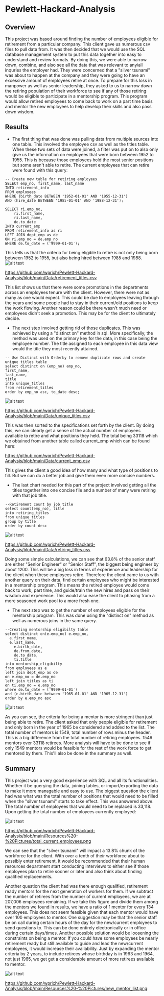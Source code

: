 # Pewlett-Hackard-Analysis

## Overview

  This project was based around finding the number of employees eligible for retirement from a particular company.  This client gave us numerous csv files to pull data from.  It was then decided that we would use the SQL database management system to put this data together into easy to understand and review formats.  By doing this, we were able to narrow down, combine, and also see all the data that was relevant to any/all inquries the employer had.  They were concerned that a "silver tsunami" was about to happen at the company and they were going to have an excessive amount of employees retire at once.  To prepare for this loss in manpower as well as senior leadership, they asked to us to narrow down the retiring population of their workforce to see if any of those retiring would be eligible to participate in a mentorship program.  This program would allow retired employees to come back to work on a part time basis and mentor the new employees to help develop their skills and also pass down wisdom.  
  
## Results

   * The first thing that was done was pulling data from multiple sources into one table.  This involved the employee csv as well as the titles table.  When these two sets of data were joined, a filter was put on to also only give us the information on employees that were born between 1952 to 1955.  This is because those employees hold the most senior positions but some aren't able to retire.  The current employees that can retire were found with this query:
   ~~~
-- Create new table for retiring employees
SELECT emp_no, first_name, last_name
INTO retirement_info
FROM employees
WHERE (birth_date BETWEEN '1952-01-01' AND '1955-12-31')
AND (hire_date BETWEEN '1985-01-01' AND '1988-12-31');

SELECT ri.emp_no,
       ri.first_name,
       ri.last_name,
       de.to_date
INTO current_emp
FROM retirement_info as ri
LEFT JOIN dept_emp as de
ON ri.emp_no = de.emp_no
WHERE de.to_date = ('9999-01-01');
   ~~~
 This tells us that the criteria for being eligible to retire is not only being born between 1952 to 1955, but also being hired between 1985 and 1988.  
 ![alt text](https://github.com/wprich/Pewlett-Hackard-Analysis/blob/main/Resources%20-%20Pictures/titles_before_cleanup.png)
 
 https://github.com/wprich/Pewlett-Hackard-Analysis/blob/main/Data/retirement_titles.csv
   
   This list shows us that there were some promotions in the departments across an employees tenure with the client.  However, there were not as many as one would expect.  This could be due to employees leaving through the years and some people had to stay in their current/old positions to keep the work flowing.  Another reason could be there wasn't much need or employees didn't seek a promotion.  This may be for the client to ultimately decide.
    
   * The next step involved getting rid of those duplicates.  This was achieved by using a "distinct on" method in sql.  More specifically, the method was used on the primary key for the data, in this case being the employee number.  The title assigned to each employee in this data view would the title they most recently attained.
   ~~~
   -- Use Dictinct with Orderby to remove duplicate rows and create unique titles table
select distinct on (emp_no) emp_no,
  first_name,
  last_name,
  title
into unique_titles
from retirement_titles
order by emp_no asc, to_date desc;
   ~~~
   ![alt text](https://github.com/wprich/Pewlett-Hackard-Analysis/blob/main/Resources%20-%20Pictures/titles_after_cleanup.png)
   
   https://github.com/wprich/Pewlett-Hackard-Analysis/blob/main/Data/unique_titles.csv

This was then sorted to the specifications set forth by the client.  By doing this, we can clearly get a sense of the actual number of employees available to retire and what positions they held.  The total being 33118 which we obtained from another table called current_emp which can be found here:

https://github.com/wprich/Pewlett-Hackard-Analysis/blob/main/Data/current_emp.csv

This gives the client a good idea of how many and what type of positions to fill.  But we can do a better job and give them even more concise numbers.

  * The last chart needed for this part of the project involved getting all the titles together into one concise file and a number of many were retiring with that job title.  
  ~~~
  --Retirement count by job title
select count(emp_no), title
into retiring_titles
from unique_titles
group by title
order by count desc
  ~~~
![alt text](https://github.com/wprich/Pewlett-Hackard-Analysis/blob/main/Resources%20-%20Pictures/job_titles.png)

https://github.com/wprich/Pewlett-Hackard-Analysis/blob/main/Data/retiring_titles.csv
	
   Doing some simple calculations, we can see that 63.8% of the senior staff are either "Senior Engineer" or "Senior Staff", the biggest being engineer by about 1200.  This will be a big loss in terms of experience and leadership for the client when these employees retire.  Therefore the client came to us with another query on their data, find certain employees who might be interested in a mentorship program.  This means the retired employee would come back to work, part time, and guide/train the new hires and pass on their wisdom and experience.  This would also ease the client to phasing from a more seasoned work pool to a more fresh one.  

  * The next step was to get the number of employees eligible for the mentorship program.  This was done using the "distinct on" method as well as numerous joins in the same query.
  ~~~
  --Creating mentorship eligibilty table
select distinct on(e.emp_no) e.emp_no,
    e.first_name,
    e.last_name,
	  e.birth_date,
	  de.from_date,
	  de.to_date,
	  ti.title
into mentorship_eligibilty
from employees as e
left join dept_emp as de
on e.emp_no = de.emp_no
left join titles as ti
on ti.emp_no = e.emp_no
where de.to_date = ('9999-01-01')
and (e.birth_date between '1965-01-01' AND '1965-12-31')
order by e.emp_no asc
  ~~~
  
   ![alt text](https://github.com/wprich/Pewlett-Hackard-Analysis/blob/main/Resources%20-%20Pictures/possible_mentors.png)
    
  As you can see, the criteria for being a mentor is more stringent than just being able to retire.  The client asked that only people eligible for retirement and only born in the year of 1965 be considered and added to the list.  The total number of mentors is 1549, total number of rows minus the header.  This is a big difference from the total number of retiring employees.  1549 mentors over 33118 retirees.  More analysis will have to be done to see if only 1549 mentors would be feasible for the rest of the work force to get mentored by them.  This'll also be done in the summary as well.
  
  
## Summary

  This project was a very good experience with SQL and all its functionalities.  Whether it be querying the data, joining tables, or import/exporting the data to make it more managable and easy to use.  The biggest question the client had was what was the total number of positions that would need to be filled when the "silver tsunami" starts to take effect.  This was answered above.  The total number of employees that would need to be replaced is 33,118.  Upon getting the total number of employees currently employed:
  
  ![alt text](https://github.com/wprich/Pewlett-Hackard-Analysis/blob/main/Resources%20-%20Pictures/total_current_employees.png)
  
  https://github.com/wprich/Pewlett-Hackard-Analysis/blob/main/Resources%20-%20Pictures/total_current_employees.png
  
  We can see that the "silver tsunami" will impact a 13.8% chunk of the workforce for the client.  With over a tenth of their workforce about to possibly enter retirement, it would be recommended that their human resources department start conducting interviews to either see if those employees plan to retire sooner or later and also think about finding qualified replacements.  
  
  Another question the client had was there enough qualified, retirement ready mentors for the next generation of workers for them.  If we subtract the number of retirees from the number of current employees, we are at 207,006 employees remaining.  If we take this figure and divide them among the mentors we found in results, we have a ratio of 1 mentor for every 134 employees.  This does not seem feasible given that each mentor would have over 100 employees to mentor.  One suggestion may be that the senior staff be on call during certain hours of the day for the new/current employees to send questions to.  This can be done entirely electronically or in office during certain days/times.  Another possible solution would be loosening the constraints on being a mentor.  If you could have some employees be nearly retirement ready but still available to guide and lead the new/current employees, it would increase their availability.  Just by expanding the mentor criteria by 2 years, to include retirees whose birthday is in 1963 and 1964, not just 1965, we get get a considerable amount of more retirees available to mentor.
  
  ![alt text](https://github.com/wprich/Pewlett-Hackard-Analysis/blob/main/Resources%20-%20Pictures/new_mentor_list.png)
  
  https://github.com/wprich/Pewlett-Hackard-Analysis/blob/main/Resources%20-%20Pictures/new_mentor_list.png
